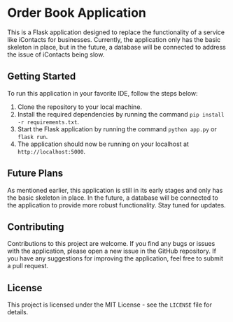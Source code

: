 # Order Book Application

This is a Flask application designed to replace the functionality of a service like iContacts for businesses. Currently, the application only has the basic skeleton in place, but in the future, a database will be connected to address the issue of iContacts being slow.

## Getting Started

To run this application in your favorite IDE, follow the steps below:

1. Clone the repository to your local machine.
2. Install the required dependencies by running the command `pip install -r requirements.txt`.
3. Start the Flask application by running the command `python app.py` or `flask run`.
4. The application should now be running on your localhost at `http://localhost:5000`.

## Future Plans

As mentioned earlier, this application is still in its early stages and only has the basic skeleton in place. In the future, a database will be connected to the application to provide more robust functionality. Stay tuned for updates.

## Contributing

Contributions to this project are welcome. If you find any bugs or issues with the application, please open a new issue in the GitHub repository. If you have any suggestions for improving the application, feel free to submit a pull request.

## License

This project is licensed under the MIT License - see the `LICENSE` file for details.
